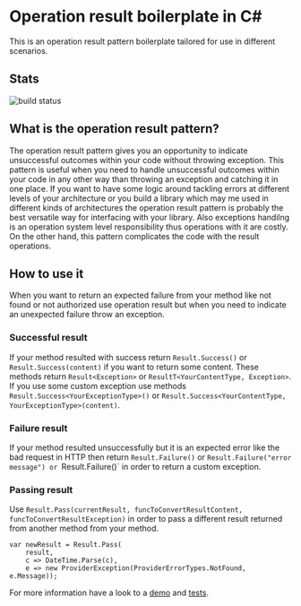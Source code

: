 # Operation result boilerplate in C#
This is an operation result pattern boilerplate tailored for use in different scenarios.
## Stats
![build status](https://github.com/trikstor/Datatone.OperationResult/actions/workflows/dotnet.yml/badge.svg)
## What is the operation result pattern?
The operation result pattern gives you an opportunity to indicate unsuccessful outcomes within your code without throwing exception. This pattern is useful when you need to handle unsuccessful outcomes within your code in any other way than throwing an exception and catching it in one place. If you want to have some logic around tackling errors at different levels of your architecture or you build a library which may me used in different kinds of architectures the operation result pattern is probably the best versatile way for interfacing with your library. Also exceptions handilng is an operation system level responsibility thus operations with it are costly. On the other hand, this pattern complicates the code with the result operations.
## How to use it
When you want to return an expected failure from your method like not found or not authorized use operation result but when you need to indicate an unexpected failure throw an exception.
### Successful result
If your method resulted with success return `Result.Success()` or `Result.Success(content)` if you want to return some content. These methods return `Result<Exception>` or `ResultT<YourContentType, Exception>`.
If you use some custom exception use methods `Result.Success<YourExceptionType>()` or `Result.Success<YourContentType, YourExceptionType>(content)`.
### Failure result
If your method resulted unsuccessfully but it is an expected error like the bad request in HTTP then return `Result.Failure()` or `Result.Failure("error message") or `Result.Failure<YourExceptionType>()` in order to return a custom exception.
### Passing result
Use `Result.Pass(currentResult, funcToConvertResultContent, funcToConvertResultException)` in order to pass a different result returned from another method from your method.
```
var newResult = Result.Pass(
    result,
    c => DateTime.Parse(c),
    e => new ProviderException(ProviderErrorTypes.NotFound, e.Message));
```
For more information have a look to a [demo](https://github.com/trikstor/Datatone.OperationResult/tree/master/Datatone.OperationResult.Demo) and [tests](https://github.com/trikstor/Datatone.OperationResult/tree/master/Datatone.OperationResult.Tests).
